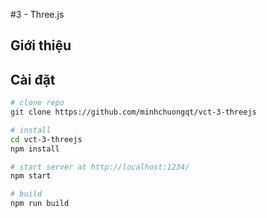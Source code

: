 #3 - Three.js

## Giới thiệu

## Cài đặt

```bash
# clone repo
git clone https://github.com/minhchuongqt/vct-3-threejs

# install
cd vct-3-threejs
npm install

# start server at http://localhost:1234/
npm start

# build
npm run build
```
